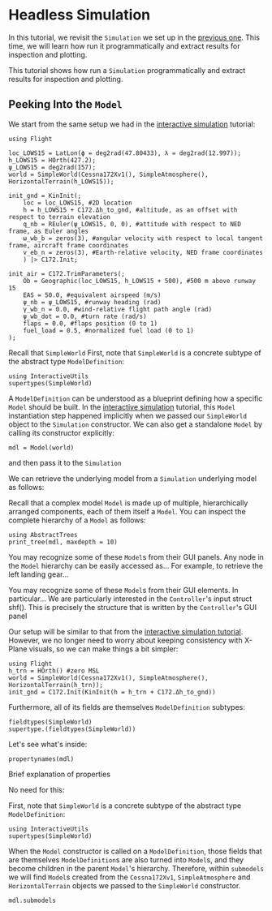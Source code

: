 # Headless Simulation

In this tutorial, we revisit the `Simulation` we set up in the [previous one](@ref "Interactive
Simulation"). This time, we will learn how run it programmatically and extract results for
inspection and plotting.

This tutorial shows how run a `Simulation` programmatically and extract results for inspection and
plotting.

## Peeking Into the `Model`

We start from the same setup we had in the [interactive simulation](@ref "Interactive Simulation")
tutorial:
```@repl tutorial02
using Flight
```

```@repl tutorial02
loc_LOWS15 = LatLon(ϕ = deg2rad(47.80433), λ = deg2rad(12.997));
h_LOWS15 = HOrth(427.2);
ψ_LOWS15 = deg2rad(157);
world = SimpleWorld(Cessna172Xv1(), SimpleAtmosphere(), HorizontalTerrain(h_LOWS15));
```

```@repl tutorial02
init_gnd = KinInit(;
    loc = loc_LOWS15, #2D location
    h = h_LOWS15 + C172.Δh_to_gnd, #altitude, as an offset with respect to terrain elevation
    q_nb = REuler(ψ_LOWS15, 0, 0), #attitude with respect to NED frame, as Euler angles
    ω_wb_b = zeros(3), #angular velocity with respect to local tangent frame, aircraft frame coordinates
    v_eb_n = zeros(3), #Earth-relative velocity, NED frame coordinates
    ) |> C172.Init;
```

```@repl tutorial02
init_air = C172.TrimParameters(;
    Ob = Geographic(loc_LOWS15, h_LOWS15 + 500), #500 m above runway 15
    EAS = 50.0, #equivalent airspeed (m/s)
    ψ_nb = ψ_LOWS15, #runway heading (rad)
    γ_wb_n = 0.0, #wind-relative flight path angle (rad)
    ψ_wb_dot = 0.0, #turn rate (rad/s)
    flaps = 0.0, #flaps position (0 to 1)
    fuel_load = 0.5, #normalized fuel load (0 to 1)
);
```

Recall that `SimpleWorld`
First, note that `SimpleWorld` is a concrete subtype of the abstract type `ModelDefinition`:
```@repl tutorial02
using InteractiveUtils
supertypes(SimpleWorld)
```

A `ModelDefinition` can be understood as a blueprint defining how a specific `Model` should be
built. In the [interactive simulation](@ref "Interactive Simulation") tutorial, this `Model`
instantiation step happened implicitly when we passed our `SimpleWorld` object to the `Simulation`
constructor. We can also get a standalone `Model` by calling its constructor explicitly:
```@repl tutorial02
mdl = Model(world)
```

and then pass it to the `Simulation`

We can retrieve the underlying model from a `Simulation` underlying model as follows:

Recall that a complex model `Model` is made up of multiple, hierarchically arranged components, each of them
itself a `Model`. You can inspect the complete hierarchy of a `Model` as follows:
```@repl tutorial02
using AbstractTrees
print_tree(mdl, maxdepth = 10)
```

You may recognize some of these `Model`s from their GUI panels.
Any node in the `Model` hierarchy can be easily accessed as... For example, to retrieve the left
landing gear...

You may recognize some of these `Model`s from their GUI elements. In particular...
We are particularly interested in the `Controller`'s input struct
shf(). This is precisely the structure that is written by the `Controller`'s GUI panel

Our setup will be similar to that from the [interactive simulation tutorial](@ref "Interactive
Simulation"). However, we no longer need to worry about keeping consistency with X-Plane visuals, so
we can make things a bit simpler:
```@repl tutorial02
using Flight
h_trn = HOrth() #zero MSL
world = SimpleWorld(Cessna172Xv1(), SimpleAtmosphere(), HorizontalTerrain(h_trn));
init_gnd = C172.Init(KinInit(h = h_trn + C172.Δh_to_gnd))
```



Furthermore, all of its fields are themselves `ModelDefinition` subtypes:
```@repl tutorial02
fieldtypes(SimpleWorld)
supertype.(fieldtypes(SimpleWorld))
```

Let's see what's inside:
```@repl tutorial02
propertynames(mdl)
```

Brief explanation of properties

No need for this:

First, note that `SimpleWorld` is a concrete subtype of the abstract type `ModelDefinition`:
```@repl tutorial02
using InteractiveUtils
supertypes(SimpleWorld)
```


When the `Model` constructor is called on a `ModelDefinition`, those fields that are themselves
`ModelDefinition`s are also turned into `Model`s, and they become children in the parent `Model`'s
hierarchy. Therefore, within `submodels` we will find `Model`s created from the `Cessna172Xv1`,
`SimpleAtmosphere` and `HorizontalTerrain` objects we passed to the `SimpleWorld` constructor.
```@repl tutorial02
mdl.submodels
```